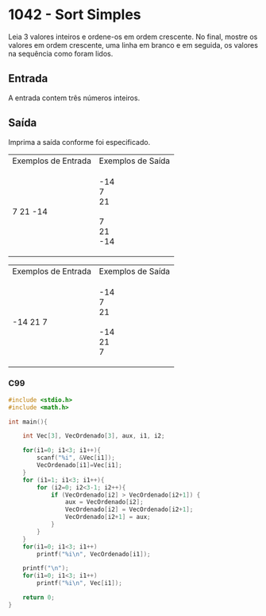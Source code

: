 <html>
  <body style="padding: 10px 0px">
    <div class="header">
      <h1>1042 - Sort Simples</h1>
      <div class="problem">
        <div class="description">
          <p>
            Leia 3 valores inteiros e ordene-os em ordem crescente. No final,
            mostre os valores em ordem crescente, uma linha em branco e em
            seguida, os valores na sequência como foram lidos.
          </p>
        </div>
        <h2>Entrada</h2>
        <div class="input">
          <p>A entrada contem três números inteiros.</p>
        </div>
        <h2>Saída</h2>
        <div class="output">
          <p>Imprima a saída conforme foi especificado.</p>
        </div>
        <div class="both"></div>
        <table>
          <tbody>
            <tr>
              <td>Exemplos de Entrada</td>
              <td>Exemplos de Saída</td>
            </tr>
            <tr>
              <td class="division">
                <p>7 21 -14</p>
              </td>
              <td>
                <p>
                  -14<br />
                  7<br />
                  21<br />
                  <br />
                  7<br />
                  21<br />
                  -14
                </p>
              </td>
            </tr>
          </tbody>
        </table>
        <table>
          <tbody>
            <tr>
              <td>Exemplos de Entrada</td>
              <td>Exemplos de Saída</td>
            </tr>
            <tr>
              <td class="division">
                <p>-14 21 7</p>
              </td>
              <td>
                <p>
                  -14<br />
                  7<br />
                  21<br />
                  <br />
                  -14<br />
                  21<br />
                  7
                </p>
              </td>
            </tr>
          </tbody>
        </table>
      </div>
    </div>
  </body>
</html>

### C99

```c
#include <stdio.h>
#include <math.h>

int main(){

    int Vec[3], VecOrdenado[3], aux, i1, i2;

    for(i1=0; i1<3; i1++){
        scanf("%i", &Vec[i1]);
        VecOrdenado[i1]=Vec[i1];
    }
    for (i1=1; i1<3; i1++){
        for (i2=0; i2<3-1; i2++){
            if (VecOrdenado[i2] > VecOrdenado[i2+1]) {
                aux = VecOrdenado[i2];
                VecOrdenado[i2] = VecOrdenado[i2+1];
                VecOrdenado[i2+1] = aux;
            }
        }
    }
    for(i1=0; i1<3; i1++)
        printf("%i\n", VecOrdenado[i1]);

    printf("\n");
    for(i1=0; i1<3; i1++)
        printf("%i\n", Vec[i1]);

    return 0;
}
```
